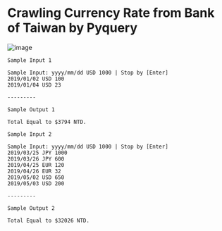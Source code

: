 # Crawling Currency Rate from Bank of Taiwan by Pyquery


![image](https://github.com/Terence0101/bot-currency-pyquery-crawling/blob/main/BoT%20diagram.jpg)

```
Sample Input 1

Sample Input: yyyy/mm/dd USD 1000 | Stop by [Enter]
2019/01/02 USD 100
2019/01/04 USD 23

---------

Sample Output 1

Total Equal to $3794 NTD.
```
```
Sample Input 2

Sample Input: yyyy/mm/dd USD 1000 | Stop by [Enter]
2019/03/25 JPY 1000
2019/03/26 JPY 600
2019/04/25 EUR 120
2019/04/26 EUR 32
2019/05/02 USD 650
2019/05/03 USD 200

---------

Sample Output 2

Total Equal to $32026 NTD.
```
